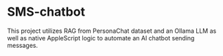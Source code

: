 # SMS-chatbot
This project utilizes RAG from PersonaChat dataset and an Ollama LLM as well as native AppleScript logic to automate an AI chatbot sending messages.
